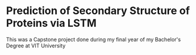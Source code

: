 # Prediction of Secondary Structure of Proteins via LSTM
This was a Capstone project done during my final year of my Bachelor's Degree at VIT University

